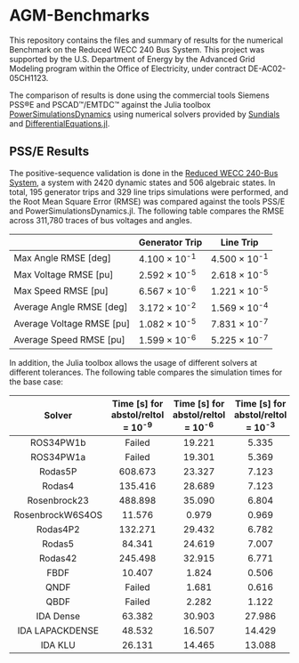 # AGM-Benchmarks
This repository contains the files and summary of results for the numerical Benchmark on the Reduced WECC 240 Bus System. This project was supported  by the U.S. Department of Energy by the Advanced Grid Modeling program within the Office of Electricity, under contract DE-AC02-05CH1123.

The comparison of results is done using the commercial tools Siemens PSS®E and PSCAD™/EMTDC™ against the Julia toolbox [PowerSimulationsDynamics](https://github.com/NREL-SIIP/PowerSimulationsDynamics.jl) using numerical solvers provided by [Sundials](https://github.com/SciML/Sundials.jl) and [DifferentialEquations.jl](https://github.com/SciML/DifferentialEquations.jl).

## PSS/E Results

The positive-sequence validation is done in the [Reduced WECC 240-Bus System](https://ieeexplore.ieee.org/document/9299666), a system with 2420 dynamic states and 506 algebraic states. In total, 195 generator trips and 329 line trips simulations were performed, and the Root Mean Square Error (RMSE) was compared against the tools PSS/E and PowerSimulationsDynamics.jl. The following table compares the RMSE across 311,780 traces of bus voltages and angles.

|                           | Generator Trip             | Line Trip                  |
|---------------------------|----------------------------|----------------------------|
| Max Angle RMSE [deg]      | 4.100 × 10<sup>-1</sup> | 4.500 × 10<sup>-1</sup> |
| Max Voltage RMSE [pu]     | 2.592 × 10<sup>-5</sup> | 2.618 × 10<sup>-5</sup> |
| Max Speed RMSE [pu]       | 6.567 × 10<sup>-6</sup> | 1.221 × 10<sup>-5</sup> |
| Average Angle RMSE [deg]  | 3.172 × 10<sup>-2</sup> | 1.569 × 10<sup>-4</sup> |
| Average Voltage RMSE [pu] | 1.082 × 10<sup>-5</sup> | 7.831 × 10<sup>-7</sup> |
| Average Speed RMSE [pu]   | 1.599 × 10<sup>-6</sup> | 5.225 × 10<sup>-7</sup> |

In addition, the Julia toolbox allows the usage of different solvers at different tolerances. The following table compares the simulation times for the base case:

|      Solver      | Time [s] for abstol/reltol = 10<sup>-9</sup> | Time [s] for abstol/reltol = 10<sup>-6</sup> | Time [s] for abstol/reltol = 10<sup>-3</sup> |
|:----------------:|:----------------------------------------:|:------------------------------------------:|:------------------------------------------:|
|     ROS34PW1b    |                  Failed                  |                   19.221                   |                    5.335                   |
|     ROS34PW1a    |                  Failed                  |                   19.301                   |                    5.369                   |
|      Rodas5P     |                  608.673                 |                   23.327                   |                    7.123                   |
|      Rodas4      |                  135.416                 |                   28.689                   |                    7.123                   |
|   Rosenbrock23   |                  488.898                 |                   35.090                   |                    6.804                   |
| RosenbrockW6S4OS |                  11.576                  |                    0.979                   |                    0.969                   |
|     Rodas4P2     |                  132.271                 |                   29.432                   |                    6.782                   |
|      Rodas5      |                  84.341                  |                   24.619                   |                    7.007                   |
|      Rodas42     |                  245.498                 |                   32.915                   |                    6.771                   |
|       FBDF       |                  10.407                  |                    1.824                   |                    0.506                   |
|       QNDF       |                  Failed                  |                    1.681                   |                    0.616                   |
|       QBDF       |                  Failed                  |                    2.282                   |                    1.122                   |
|     IDA Dense    |                  63.382                  |                   30.903                   |                   27.986                   |
|  IDA LAPACKDENSE |                  48.532                  |                   16.507                   |                   14.429                   |
|      IDA KLU     |                  26.131                  |                   14.465                   |                   13.088                   |
